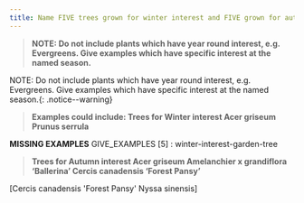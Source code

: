 ```yaml
---
title: Name FIVE trees grown for winter interest and FIVE grown for autumn display.
---
```



> **NOTE: Do not include plants which have year
round interest, e.g. Evergreens.
Give examples which have specific interest at
the named season.** 


NOTE: Do not include plants which have year round interest, e.g. Evergreens. Give examples which have specific interest at the named season.{: .notice--warning}

> **Examples could include:
Trees for Winter interest
Acer griseum
Prunus serrula** 


**MISSING EXAMPLES**
GIVE_EXAMPLES [5] :  winter-interest-garden-tree
> **Trees for Autumn interest
Acer griseum
Amelanchier x grandiflora ‘Ballerina’
Cercis canadensis ‘Forest Pansy’** 


[Cercis canadensis 'Forest Pansy'
Nyssa sinensis]
